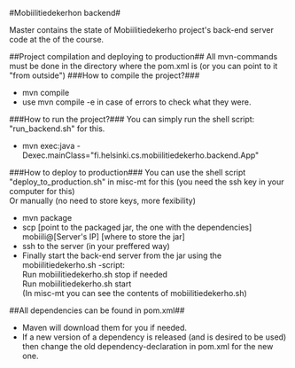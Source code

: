#Mobiilitiedekerhon backend#

Master contains the state of Mobiilitiedekerho project's back-end server code at the of the course.

##Project compilation and deploying to production##
All mvn-commands must be done in the directory where the pom.xml is (or you can point to it "from outside")
###How to compile the project?###
- mvn compile
- use mvn compile -e in case of errors to check what they were.

###How to run the project?###
You can simply run the shell script: "run_backend.sh" for this.
-  mvn exec:java -Dexec.mainClass="fi.helsinki.cs.mobiilitiedekerho.backend.App"

###How to deploy to production###
You can use the shell script "deploy_to_production.sh" in misc-mt for this (you need the ssh key in your computer for this)  
Or manually (no need to store keys, more fexibility)
- mvn package
- scp [point to the packaged jar, the one with the dependencies] mobiili@[Server's IP] [where to store the jar]
- ssh to the server (in your preffered way)
- Finally start the back-end server from the jar using the mobiilitiedekerho.sh -script:  
  Run mobiilitiedekerho.sh stop if needed  
  Run mobiilitiedekerho.sh start  
  (In misc-mt you can see the contents of mobiilitiedekerho.sh)

##All dependencies can be found in pom.xml##
- Maven will download them for you if needed.
- If a new version of a dependency is released (and is desired to be used) then change the old dependency-declaration in pom.xml for the new one.
